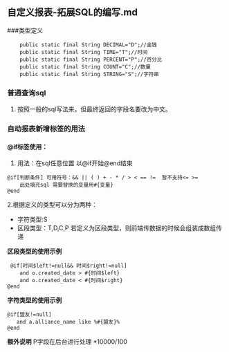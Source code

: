 ## 自定义报表-拓展SQL的编写.md

###类型定义
```
    public static final String DECIMAL="D";//金钱
    public static final String TIME="T";//时间
    public static final String PERCENT="P";//百分比
    public static final String COUNT="C";//数量
    public static final String STRING="S";//字符串
```

### 普通查询sql

1. 按照一般的sql写法来，但最终返回的字段名要改为中文。

### 自动报表新增标签的用法

#### @if标签使用：
1. 用法：在sql任意位置 以@if开始@end结束
```
@if[判断条件] 可用符号：&& || ( ) + - * / > < == !=  暂不支持<= >=
    此处填充sql 需要替换的变量用#{变量}
@end
```

2.根据定义的类型可以分为两种：
- 字符类型:S
- 区段类型：T,D,C,P 若定义为区段类型，则前端传数据的时候会组装成数组传递

**区段类型的使用示例**
```
 @if[时间$left!=null&& 时间$right!=null] 							
	and o.created_date > #{时间$left}
    and o.created_date < #{时间$right}
@end
```
**字符类型的使用示例**
```
@if[盟友!=null]
   and a.alliance_name like %#{盟友}%
@end
```


**额外说明**
P字段在后台进行处理 *10000/100